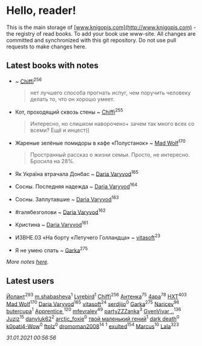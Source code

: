 # Hello, reader!
This is the main storage of [www.knigopis.com](http://www.knigopis.com) - the registry of read books.
To add your book use www-site. All changes are committed and synchronized with this git repository.
Do not use pull requests to make changes here.


## Latest books with notes
*  ~ [Chiffi](users/105/105831994080785626680-google)<sup>256</sup>
    > нет лучшего способа прогнать испуг, чем поручить человеку делать то, что он хорошо умеет.

* Кот, проходящий сквозь стены ~ [Chiffi](users/105/105831994080785626680-google)<sup>255</sup>
    > Интересно, но слишком наворочено+ зачем так много всех со всеми?  Ещё и инцест((

* Жареные зелёные помидоры в кафе «Полустанок» ~ [Mad Wolf](users/947/94738840-vkontakte)<sup>170</sup>
    > Пространный рассказ о жизни семьи. Просто, не интересно. Бросила на 28%.

* Як Україна втрачала Донбас ~ [Daria Varyvod](users/829/829893410524253-facebook)<sup>165</sup>

* Сосны. Последняя надежда ~ [Daria Varyvod](users/829/829893410524253-facebook)<sup>164</sup>

* Сосны. Заплутавшие ~ [Daria Varyvod](users/829/829893410524253-facebook)<sup>163</sup>

* #галябезголови ~ [Daria Varyvod](users/829/829893410524253-facebook)<sup>162</sup>

* Кристина ~ [Daria Varyvod](users/829/829893410524253-facebook)<sup>161</sup>

* ИЗВНЕ.03 «На борту «Летучего Голландца» ~ [vitasoft](users/474/47446642-vkontakte)<sup>23</sup>

* Я не умею спать ~ [Garka](users/115/115753719718250012620-google)<sup>275</sup>


_More notes [here](latest_books_with_notes.md)._


## Latest users
[Йолант](users/104/104690883692185089260-google)<sup>293</sup> 
[m.shabasheva](users/205/205788234-yandex)<sup>1</sup> 
[Lyrebird](users/104/104693265648747604929-google)<sup>1</sup> 
[Chiffi](users/105/105831994080785626680-google)<sup>256</sup> 
[Антенка](users/118/118158645037334943900-google)<sup>75</sup> 
[4apa](users/117/117392596378069249667-google)<sup>78</sup> 
[HXT](users/100/100002563462782-facebook)<sup>403</sup> 
[Mad Wolf](users/947/94738840-vkontakte)<sup>170</sup> 
[Daria Varyvod](users/829/829893410524253-facebook)<sup>165</sup> 
[vitasoft](users/474/47446642-vkontakte)<sup>24</sup> 
[serdjiio](users/381/381860300-vkontakte)<sup>0</sup> 
[Garka](users/115/115753719718250012620-google)<sup>275</sup> 
[Naricev](users/107/107090515204537133928-google)<sup>96</sup> 
[butercupa](users/193/193697993-vkontakte)<sup>1</sup> 
[Apprentice ](users/528/52821952-vkontakte)<sup>120</sup> 
[mfevralev](users/140/140966150-vkontakte)<sup>49</sup> 
[partyZZZanka](users/931/9315852-vkontakte)<sup>3</sup> 
[GvenVivar ..](users/158/158266434925901-facebook)<sup>136</sup> 
[Juziz](users/396/396008489-vkontakte)<sup>15</sup> 
[danyluk62](users/374/374149854-vkontakte)<sup>2</sup> 
[arctic_foxie](users/100/100319841-vkontakte)<sup>0</sup> 
[твой маленький гений](users/315/315647032-yandex)<sup>1</sup> 
[dark death](users/517/5175580462988229760-mailru)<sup>0</sup> 
[k0pati4-Wow](users/537/537324487-yandex)<sup>0</sup> 
[ftplz](users/116/116018672874380289920-google)<sup>0</sup> 
[dromoman2008](users/444/44461886-yandex)<sup>14</sup> 
[](users/604/6040318868800313324-mailru)<sup>1</sup> 
[exulted](users/100/100599204551896265722-google)<sup>154</sup> 
[Marcus](users/271/2710776892572610-facebook)<sup>10</sup> 
[Lala](users/761/76187635-vkontakte)<sup>323</sup> 


_31.01.2021 00:56:56_
